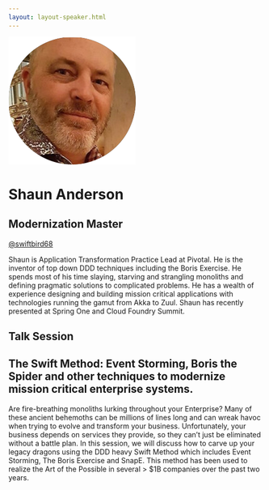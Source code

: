 ```yaml
---
layout: layout-speaker.html
---
```

<div class="container section featured-speaker">
  <div class="row">
    <div class="col-xs-12 col-sm-2 img-container">
      <img class="speaker-page-img" src="../img/speakers/Shaun-Anderson-ON.png">
    </div>
    <div class="col-xs-12 col-sm-10 copy-container">
        <h1 class="speaker-header">Shaun Anderson</h1>
        <h2 class="speaker-subtitle">Modernization Master</h2>
        <p><a class="speaker-handle" href="https://twitter.com/swiftbird68" target="_blank">@swiftbird68</a></p>
        <p>Shaun is Application Transformation Practice Lead at Pivotal. He is the inventor of top down DDD techniques including the Boris Exercise. He spends most of his time slaying, starving and strangling monoliths and defining pragmatic solutions to complicated problems. He has a wealth of experience designing and building mission critical applications with technologies running the gamut from Akka to Zuul. Shaun has recently presented at Spring One and Cloud Foundry Summit.</p>
        <h2 class="speaker-subheader">Talk Session</h2>
        <h2 class="speaker-subheader gold">The Swift Method: Event Storming, Boris the Spider and other techniques to modernize mission critical enterprise systems.</h2>
        <p>Are fire-breathing monoliths lurking throughout your Enterprise? Many of these ancient behemoths can be millions of lines long and can wreak havoc when trying to evolve and transform your business. Unfortunately, your business depends on services they provide, so they can’t just be eliminated without a battle plan. In this session, we will discuss how to carve up your legacy dragons using the DDD heavy Swift Method which includes Event Storming, The Boris Exercise and SnapE. This method has been used to realize the Art of the Possible in several > $1B companies over the past two years.</p>
    </div>
  </div>
</div>